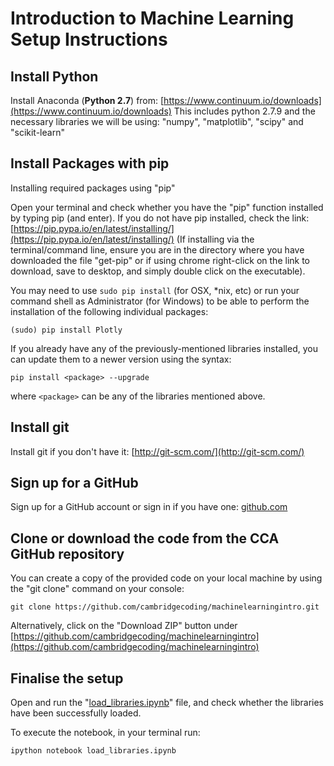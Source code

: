 # Introduction to Machine Learning Setup Instructions

## Install Python

Install Anaconda (**Python 2.7**) from:  [https://www.continuum.io/downloads](https://www.continuum.io/downloads)
This includes python 2.7.9 and the necessary libraries we will be using: "numpy", "matplotlib", "scipy" and "scikit-learn"

## Install Packages with pip

Installing required packages using "pip"

Open your terminal and check whether you have the "pip" function installed by typing pip (and enter).
If you do not have pip installed, check the link: [https://pip.pypa.io/en/latest/installing/](https://pip.pypa.io/en/latest/installing/) (If installing via the terminal/command line, ensure you are in the directory where you have downloaded the file "get-pip" or if using chrome right-click on the link to download, save to desktop, and simply double click on the executable).

You may need to use `sudo pip install` (for OSX, *nix, etc) or run your command shell as Administrator (for Windows) to be able to perform the installation of the following individual packages:

    (sudo) pip install Plotly

If you already have any of the previously-mentioned libraries installed, you can update them to a newer version using the syntax:

    pip install <package> --upgrade

where `<package>` can be any of the libraries mentioned above.


## Install git

Install git if you don't have it: [http://git-scm.com/](http://git-scm.com/)


##  Sign up for a GitHub

Sign up for a GitHub account or sign in if you have one: [github.com](https://github.com)


## Clone or download the code from the CCA GitHub repository

You can create a copy of the provided code on your local machine by using the "git clone" command on your console: 

    git clone https://github.com/cambridgecoding/machinelearningintro.git

Alternatively, click on the "Download ZIP" button under [https://github.com/cambridgecoding/machinelearningintro](https://github.com/cambridgecoding/machinelearningintro)


## Finalise the setup

Open and run the "[load_libraries.ipynb](https://github.com/cambridgecoding/machinelearningintro/blob/master/load_libraries.ipynb)" file, and check whether the libraries have been successfully loaded.

To execute the notebook, in your terminal run:

    ipython notebook load_libraries.ipynb
